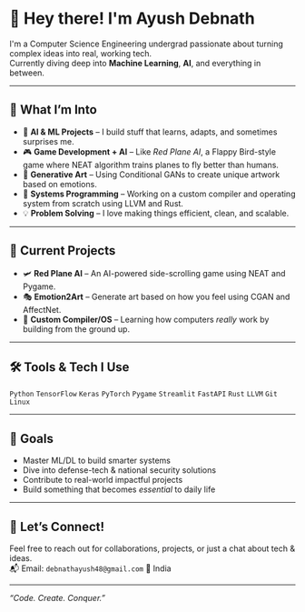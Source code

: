 # 👋 Hey there! I'm Ayush Debnath

I'm a Computer Science Engineering undergrad passionate about turning complex ideas into real, working tech.  
Currently diving deep into **Machine Learning**, **AI**, and everything in between.

---

## 🧠 What I’m Into
- 🤖 **AI & ML Projects** – I build stuff that learns, adapts, and sometimes surprises me.
- 🎮 **Game Development + AI** – Like *Red Plane AI*, a Flappy Bird-style game where NEAT algorithm trains planes to fly better than humans.
- 🎨 **Generative Art** – Using Conditional GANs to create unique artwork based on emotions.
- 🧱 **Systems Programming** – Working on a custom compiler and operating system from scratch using LLVM and Rust.
- 💡 **Problem Solving** – I love making things efficient, clean, and scalable.

---

## 🚀 Current Projects
- 🛩️ **Red Plane AI** – An AI-powered side-scrolling game using NEAT and Pygame.
- 🎭 **Emotion2Art** – Generate art based on how you feel using CGAN and AffectNet.
- 🧵 **Custom Compiler/OS** – Learning how computers *really* work by building from the ground up.

---

## 🛠️ Tools & Tech I Use
`Python` `TensorFlow` `Keras` `PyTorch` `Pygame` `Streamlit` `FastAPI` `Rust` `LLVM` `Git` `Linux`  

---

## 🎯 Goals
- Master ML/DL to build smarter systems
- Dive into defense-tech & national security solutions
- Contribute to real-world impactful projects
- Build something that becomes *essential* to daily life

---

## 🤝 Let’s Connect!
Feel free to reach out for collaborations, projects, or just a chat about tech & ideas.  
📬 Email: `debnathayush48@gmail.com`
📍 India

---

*“Code. Create. Conquer.”*
